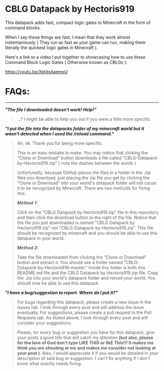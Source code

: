 # CBLG Datapack by Hectoris919

This datapack adds fast, compact logic gates to Minecraft in the form of command blocks.

When I say these things are fast, I mean that they work almost instentaniously ( They run as fast as your game can run, making them literally the quickest logic gates in Minecraft ).

Here's a link to a video I put together to showcasing how to use these Command Block Logic Gates ( Otherwise known as CBLGs ):

https://youtu.be/XetdsAaempU

# FAQs:
---

***"The file I downloaded doesn't work! Help!"***

>...? I might be able to help you out if you were a little more specific

 ***"I put the file into the datapacks folder of my minecraft world but it wasn't detected when I used the /reload command."***

>Ah, ok. Thank you for being more specific.
>
>This is an easy mistake to make. You may notice that clicking the "Clone or Download" button downloads a file called "CBLG-Datapack-by-Hectoris919.zip" ( note the dashes between the words )
>
>Unfortunatly, because GitHub places the files in a folder in the .zip files you download, just placing the zip file you get by clicking the "Clone or Download" into your world's datapack folder will not cause it to be recognized by Minecraft. There are two methods for fixing this:
>
>***Method 1:***
>
>Click on the "CBLG Datapack by Hectoris919.zip" file in this repository and then click the download button to the right of the file. Notice that the file you just downloaded is named "CBLG Datapack by Hectoris919.zip" not "CBLG-Datapack-by-Hectoris919.zip". This file should be recognized by minecraft and you should be able to use this datapack in your world.
>
>***Method 2:***
>
>Take the file downloaded from clicking the "Clone or Download" button and extract it. You should see a folder named "CBLG-Datapack-by-Hectoris919-master." Inside this folder is both this README.md file and the CBLG Datapack by Hectoris919.zip file. Copy the .zip into your world's datapack folder and reload your world. You should now be able to use this datapack

***"I have a bug/suggestion to report. Where do I put it?"***

>For bugs regarding this datapack, please create a new issue in the Issues tab. I look through every post and will address the issue eventually.
For suggestions, please create a pull request in the Pull Requests tab. As stated above, I look through every post and will consider your suggestions.
>
>Please, for every bug or suggestion you have for this datapack, give your posts a good title that will catch my attention **(but also, please for the love of God don't type LIKE THIS or lIkE ThIs!!! It makes me think you are shouting at me and makes me consider not looking at your post )**. Also, I would appreciate it if you would be detailed in your description of said bug or suggestion. I can't fix anything if I don't know what exactly needs fixing.
